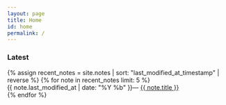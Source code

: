 ```yaml
---
layout: page
title: Home
id: home
permalink: /
---
```

### Latest

<div class="latest-posts">
<ul>
  {% assign recent_notes = site.notes | sort: "last_modified_at_timestamp" | reverse %}
  {% for note in recent_notes limit: 5 %}
    <li>
      <time>{{ note.last_modified_at | date: "%Y %b" }}</time>
      <span>— <a class="internal-link" href="{{ site.baseurl }}{{ note.url }}">{{ note.title }}</a></span>
    </li>
  {% endfor %}
</ul>
</div>

<style>
  .wrapper {
    max-width: 46em;
  }
  
  /* Latest posts alignment */
  .latest-posts ul {
    list-style: none;
    padding: 0;
  }
  
  .latest-posts li {
    display: flex;
    gap: var(--space-md);
    align-items: baseline;
    margin: var(--space-sm) 0;
  }
  
  .latest-posts time {
    flex-shrink: 0;
    min-width: 5rem;
    font-variant-numeric: tabular-nums;
    color: var(--color-warm-gray);
    font-size: 0.9rem;
    display: inline;
    margin: 0;
  }
</style>


